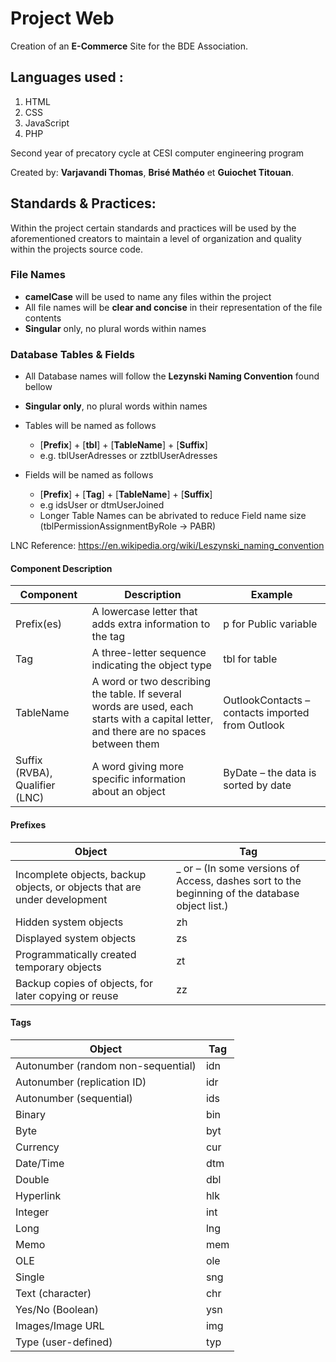 # Project Web

Creation of an **E-Commerce** Site for the BDE Association.

## Languages used :

1. HTML
2. CSS
3. JavaScript
4. PHP

Second year of precatory cycle at CESI computer engineering program

Created by: **Varjavandi Thomas**, **Brisé Mathéo** et **Guiochet Titouan**.

## Standards & Practices:

Within the project certain standards and practices will be used by the aforementioned creators to maintain a level of organization and quality within the projects source code.

### File Names

- **camelCase** will be used to name any files within the project 
- All file names will be **clear and concise** in their representation of the file contents
- **Singular** only, no plural words within names

### Database Tables & Fields

- All Database names will follow the **Lezynski Naming Convention** found bellow
- **Singular only**, no plural words within names

- Tables will be named as follows
  - [**Prefix**] + [**tbl**] + [**TableName**] + [**Suffix**]
  - e.g. tblUserAdresses or zztblUserAdresses
  
- Fields will be named as follows
  - [**Prefix**] + [**Tag**] + [**TableName**] + [**Suffix**]
  - e.g idsUser or dtmUserJoined
  - Longer Table Names can be abrivated to reduce Field name size (tblPermissionAssignmentByRole -> PABR)

LNC Reference: https://en.wikipedia.org/wiki/Leszynski_naming_convention

#### Component Description

|Component|Description|Example|
| --- | --- | --- |
|Prefix(es)	|A lowercase letter that adds extra information to the tag	|p for Public variable
|Tag	|A three-letter sequence indicating the object type	|tbl for table
|TableName	|A word or two describing the table. If several words are used, each starts with a capital letter, and there are no spaces between them	|OutlookContacts – contacts imported from Outlook
|Suffix (RVBA), Qualifier (LNC)	|A word giving more specific information about an object	|ByDate – the data is sorted by date


#### Prefixes

|Object|Tag|
| --- | --- |
|Incomplete objects, backup objects, or objects that are under development|_ or – (In some versions of Access, dashes sort to the beginning of the database object list.)|
|Hidden system objects|zh|
|Displayed system objects|zs|
|Programmatically created temporary objects|zt|
|Backup copies of objects, for later copying or reuse|zz|

#### Tags

|Object|Tag|
| --- | --- |
|Autonumber (random non-sequential)	|idn|
|Autonumber (replication ID)	|idr|
|Autonumber (sequential)	|ids|
|Binary	|bin|
|Byte	|byt|
|Currency	|cur|
|Date/Time	|dtm|
|Double	|dbl|
|Hyperlink	|hlk|
|Integer	|int|
|Long	|lng|
|Memo	|mem|
|OLE	|ole|
|Single	|sng|
|Text (character)	|chr|
|Yes/No (Boolean)	|ysn|
|Images/Image URL |img|
|Type (user-defined)|typ|

